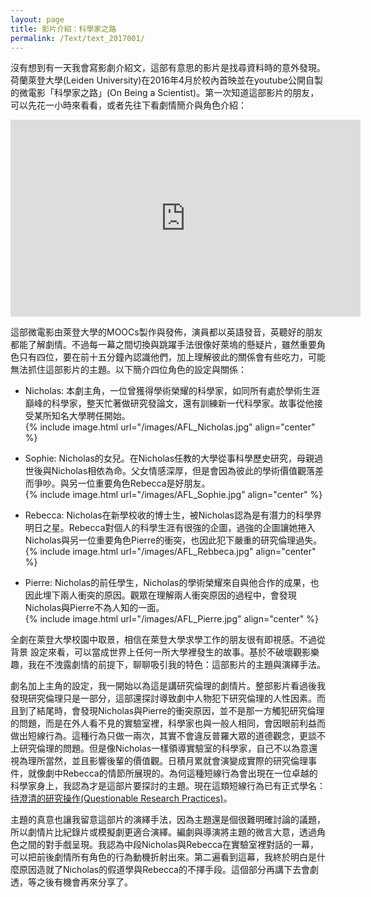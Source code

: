 ```yaml
---
layout: page
title: 影片介紹：科學家之路  
permalink: /Text/text_2017001/
---
```


沒有想到有一天我會寫影劇介紹文，這部有意思的影片是找尋資料時的意外發現。荷蘭萊登大學(Leiden University)在2016年4月於校內首映並在youtube公開自製的微電影「科學家之路」(On Being a Scientist)。第一次知道這部影片的朋友，可以先花一小時來看看，或者先往下看劇情簡介與角色介紹：  

<iframe width="560" height="315" src="https://www.youtube.com/embed/tCgZSjoxF7c" frameborder="0" allowfullscreen></iframe>  
  
   
   
   
   
   
   
這部微電影由萊登大學的MOOCs製作與發佈，演員都以英語發音，英聽好的朋友都能了解劇情。不過每一幕之間切換與跳躍手法很像好萊塢的懸疑片，雖然重要角色只有四位，要在前十五分鐘內認識他們，加上理解彼此的關係會有些吃力，可能無法抓住這部影片的主題。以下簡介四位角色的設定與關係：

- Nicholas: 本劇主角，一位曾獲得學術榮耀的科學家，如同所有處於學術生涯巔峰的科學家，整天忙著做研究發論文，還有訓練新一代科學家。故事從他接受某所知名大學聘任開始。  
{% include image.html url="/images/AFL_Nicholas.jpg" align="center" %}

- Sophie: Nicholas的女兒。在Nicholas任教的大學從事科學歷史研究，母親過世後與Nicholas相依為命。父女情感深厚，但是會因為彼此的學術價值觀落差而爭吵。與另一位重要角色Rebecca是好朋友。  
{% include image.html url="/images/AFL_Sophie.jpg" align="center" %}

- Rebecca: Nicholas在新學校收的博士生，被Nicholas認為是有潛力的科學界明日之星。Rebecca對個人的科學生涯有很強的企圖，過強的企圖讓她捲入Nicholas與另一位重要角色Pierre的衝突，也因此犯下嚴重的研究倫理過失。  
{% include image.html url="/images/AFL_Rebbeca.jpg" align="center" %}
  
- Pierre: Nicholas的前任學生，Nicholas的學術榮耀來自與他合作的成果，也因此埋下兩人衝突的原因。觀眾在理解兩人衝突原因的過程中，會發現Nicholas與Pierre不為人知的一面。  
{% include image.html url="/images/AFL_Pierre.jpg" align="center" %}

全劇在萊登大學校園中取景，相信在萊登大學求學工作的朋友很有即視感。不過從背景 設定來看，可以當成世界上任何一所大學裡發生的故事。基於不破壞觀影樂趣，我在不洩露劇情的前提下，聊聊吸引我的特色：這部影片的主題與演繹手法。  
  
劇名加上主角的設定，我一開始以為這是講研究倫理的劇情片。整部影片看過後我發現研究倫理只是一部分，這部還探討導致劇中人物犯下研究倫理的人性因素。而且到了結尾時，會發現Nicholas與Pierre的衝突原因，並不是那一方觸犯研究倫理的問題，而是在外人看不見的實驗室裡，科學家也與一般人相同，會因眼前利益而做出短線行為。這種行為只做一兩次，其實不會違反普羅大眾的道德觀念，更談不上研究倫理的問題。但是像Nicholas一樣領導實驗室的科學家，自己不以為意還視為理所當然，並且影響後輩的價值觀。日積月累就會演變成實際的研究倫理事件，就像劇中Rebecca的情節所展現的。為何這種短線行為會出現在一位卓越的科學家身上，我認為才是這部片要探討的主題。現在這類短線行為已有正式學名：[待澄清的研究操作(Questionable Research Practices)](https://www.cmu.edu/dietrich/sds/docs/loewenstein/MeasPrevalQuestTruthTelling.pdf)。  

主題的真意也讓我留意這部片的演繹手法，因為主題還是個很難明確討論的議題，所以劇情片比紀錄片或模擬劇更適合演繹。編劇與導演將主題的微言大意，透過角色之間的對手戲呈現。我認為中段Nicholas與Rebecca在實驗室裡對話的一幕，可以把前後劇情所有角色的行為動機折射出來。第二遍看到這幕，我終於明白是什麼原因造就了Nicholas的假道學與Rebecca的不擇手段。這個部分再講下去會劇透，等之後有機會再來分享了。   
